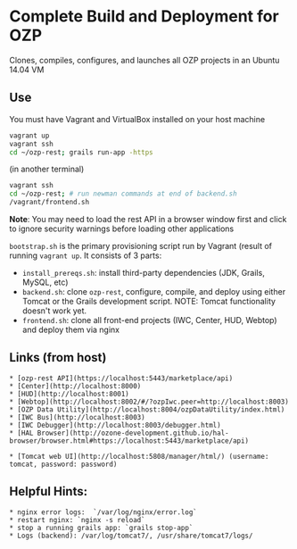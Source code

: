 # Complete Build and Deployment for OZP

Clones, compiles, configures, and launches all OZP projects in an Ubuntu 14.04
VM

## Use
You must have Vagrant and VirtualBox installed on your host machine

```bash
vagrant up
vagrant ssh
cd ~/ozp-rest; grails run-app -https
```
(in another terminal)
```bash
vagrant ssh
cd ~/ozp-rest; # run newman commands at end of backend.sh
/vagrant/frontend.sh
```

**Note**: You may need to load the rest API in a browser window first and 
click to ignore security warnings before loading other applications

`bootstrap.sh` is the primary provisioning script run by Vagrant (result of 
running `vagrant up`. It consists of 3 parts:

* `install_prereqs.sh`: install third-party dependencies (JDK, Grails, MySQL, etc)
* `backend.sh`: clone `ozp-rest`, configure, compile, and deploy using either
     Tomcat or the Grails development script. NOTE: Tomcat functionality doesn't
     work yet.
* `frontend.sh`: clone all front-end projects (IWC, Center, HUD, Webtop) and 
    deploy them via nginx

## Links (from host)
    * [ozp-rest API](https://localhost:5443/marketplace/api)
    * [Center](http://localhost:8000)
    * [HUD](http://localhost:8001)
    * [Webtop](http://localhost:8002/#/?ozpIwc.peer=http://localhost:8003)
    * [OZP Data Utility](http://localhost:8004/ozpDataUtility/index.html)
    * [IWC Bus](http://localhost:8003)
    * [IWC Debugger](http://localhost:8003/debugger.html)
    * [HAL Browser](http://ozone-development.github.io/hal-browser/browser.html#https://localhost:5443/marketplace/api)
    
    * [Tomcat web UI](http://localhost:5808/manager/html/) (username: tomcat, password: password)

## Helpful Hints:
    * nginx error logs:  `/var/log/nginx/error.log`
    * restart nginx: `nginx -s reload`
    * stop a running grails app: `grails stop-app`
    * Logs (backend): /var/log/tomcat7/, /usr/share/tomcat7/logs/
